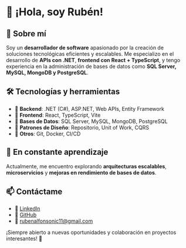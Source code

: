 # 👋 ¡Hola, soy Rubén! 

## 🚀 Sobre mí
Soy un **desarrollador de software** apasionado por la creación de soluciones tecnológicas eficientes y escalables. Me especializo en el desarrollo de **APIs con .NET**, **frontend con React + TypeScript**, y tengo experiencia en la administración de bases de datos como **SQL Server, MySQL, MongoDB y PostgreSQL**.

## 🛠️ Tecnologías y herramientas
- 🔹 **Backend**: .NET (C#), ASP.NET, Web APIs, Entity Framework  
- 🔹 **Frontend**: React, TypeScript, Vite  
- 🔹 **Bases de Datos**: SQL Server, MySQL, MongoDB, PostgreSQL  
- 🔹 **Patrones de Diseño**: Repositorio, Unit of Work, CQRS  
- 🔹 **Otros**: Git, Docker, CI/CD  

## 🌱 En constante aprendizaje
Actualmente, me encuentro explorando **arquitecturas escalables**, **microservicios** y **mejoras en rendimiento de bases de datos**.

## 📫 Contáctame
- 💼 [LinkedIn](www.linkedin.com/in/rubén-alfonso-sotelo-amador-a6136b115)  
- 📂 [GitHub](https://github.com/sotelors)  
- 📧 rubenalfonsonic11@gmail.com

¡Siempre abierto a nuevas oportunidades y colaboración en proyectos interesantes! 🚀
